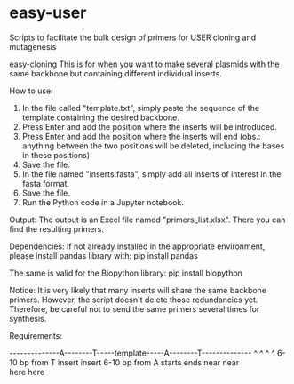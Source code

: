 # easy-user
 Scripts to facilitate the bulk design of primers for USER cloning and mutagenesis

easy-cloning
This is for when you want to make several plasmids with the same backbone but containing different individual inserts.

How to use:
1. In the file called "template.txt", simply paste the sequence of the template containing the desired backbone.
2. Press Enter and add the position where the inserts will be introduced.
3. Press Enter and add the position where the inserts will end (obs.: anything between the two positions will be deleted, including the bases in these positions)
4. Save the file.
5. In the file named "inserts.fasta", simply add all inserts of interest in the fasta format.
6. Save the file.
7. Run the Python code in a Jupyter notebook.

Output:
The output is an Excel file named "primers_list.xlsx". There you can find the resulting primers.

Dependencies:
If not already installed in the appropriate environment, please install pandas library with:
pip install pandas

The same is valid for the Biopython library:
pip install biopython

Notice:
It is very likely that many inserts will share the same backbone primers. However, the script doesn't delete those redundancies yet. Therefore, be careful not to send the same primers several times for synthesis.

Requirements:

--------------A--------T-----template-----A--------T--------------
              ^         ^                ^         ^
 6-10 bp from T      insert            insert      6-10 bp from A
                     starts            ends
                     near              near                  
                     here              here

